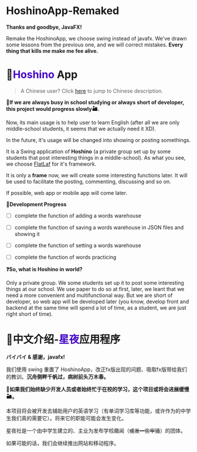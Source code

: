 # HoshinoApp-Remaked
**Thanks and goodbye, JavaFX!**

Remake the HoshinoApp, we choose swing instead of javafx. We've drawn some lessons from the previous one, and we will correct mistakes. **Every thing that kills me make me fee alive.**

# 📕<font color="#4600C7">Hoshino</font> App

> A Chinese user? Click [here](#chinese) to jump to Chinese description.

**🥀If we are always busy in school studying or always short of developer, this project would progress slowly🏜.**

Now, its main usage is to help user to learn English (after all we are only middle-school students, it seems that we actually need it XD).

In the future, it's usage will be changed into showing or posting somethings.

It is a Swing application of **Hoshino** (a private group set up by some students that post interesting things in a middle-school). As what you see, we choose [FlatLaf](https://www.formdev.com/flatlaf/) for it's framework.

It is only a **frame** now, we will create some interesting functions later. It will be used to facilitate the posting, commenting, discussing and so on.

If possible, web app or mobile app will come later.

**📝Development Progress**

- [ ] complete the function of adding a words warehouse
- [ ] complete the function of saving a words warehouse in JSON files and showing it
- [ ] complete the function of setting a words warehouse
- [ ] complete the function of words practicing



**❓So, what is Hoshino in world?**

Only a private group. We some students set up it to post some interesting things at our school. We use paper to do so at first, later, we leant that we need a more convenient and multifunctional way. But we are short of developer, so web app will be developed later (you know, develop front and backend at the same time will spend a lot of time, as a student, we are  just right short of time).



# 🍜<span id="chinese">中文介绍-<font color="#4600C7">星夜</font>应用程序</span>
**バイバイ & 感谢，javafx!**

我们使用 swing 重置了 HoshinoApp，改正fx版出现的问题、吸取fx版带给我们的教训。**沉舟侧畔千帆过，病树前头万木春。**

**🥀如果我们始终缺少开发人员或者始终忙于在校的学习，这个项目或将会进展缓慢🏜。**

本项目将会被开发去辅助用户的英语学习（有单词学习库等功能，或许作为的中学生我们真的需要它）。将来它的职能可能会发生变化。

星夜社是一个由中学生建立的、主业为发布学校趣闻（~~或发一些牢骚~~）的团体。

如果可能的话，我们会继续推出网站和移动程序。
